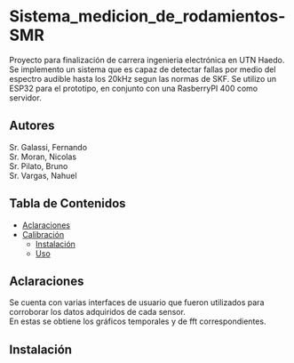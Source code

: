 # Sistema_medicion_de_rodamientos-SMR
Proyecto para finalización de carrera ingenieria electrónica en UTN Haedo. Se implemento un sistema que es capaz de detectar fallas 
por medio del espectro audible hasta los 20kHz segun las normas de SKF. Se utilizo un ESP32 para el prototipo, en conjunto con una RasberryPI 400 como servidor. 

## Autores
Sr. Galassi, Fernando  
Sr. Moran, Nicolas  
Sr. Pilato, Bruno  
Sr. Vargas, Nahuel  

## Tabla de Contenidos
- [Aclaraciones](#aclaraciones)
- [Calibración](#calibracion)
    - [Instalación](#instalación)
    - [Uso](#uso)

## Aclaraciones
Se cuenta con varias interfaces de usuario que fueron utilizados para corroborar los datos adquiridos de cada sensor.  
En estas se obtiene los gráficos temporales y de fft correspondientes.
 
## Instalación
